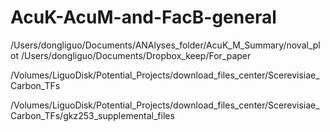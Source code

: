 # AcuK-AcuM-and-FacB-general

/Users/dongliguo/Documents/ANAlyses_folder/AcuK_M_Summary/noval_plot
/Users/dongliguo/Documents/Dropbox_keep/For_paper


/Volumes/LiguoDisk/Potential_Projects/download_files_center/Scerevisiae_Carbon_TFs


/Volumes/LiguoDisk/Potential_Projects/download_files_center/Scerevisiae_Carbon_TFs/gkz253_supplemental_files

